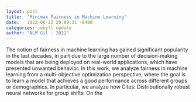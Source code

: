 ```yaml
---
layout: post
title:  "Minimax Fairness in Machine Learning"
date:   2022-06-23 20:09:31 -0400
categories: jekyll update
author: "NLM Gil - 2022"
---
```

The notion of fairness in machine learning has gained significant popularity in the last decades, in part due to the large number of decision-making models that are being deployed on real-world applications, which have presented unwanted behavior. In this work, we analyze fairness in machine learning from a multi-objective optimization perspective, where the goal is to learn a model that achieves a good performance across different groups or demographics. In particular, we analyze how 
Cites: Distributionally robust neural networks for group shifts: On the